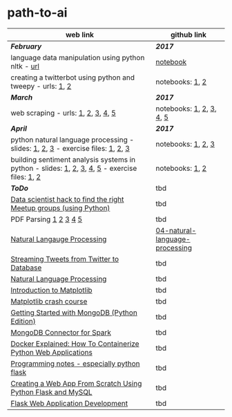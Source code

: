 # path-to-ai #
web link|github link
---|---
**_February_**|**_2017_**
language data manipulation using python nltk - [url](https://www.digitalocean.com/community/tutorials/how-to-work-with-language-data-in-python-3-using-the-natural-language-toolkit-nltk)|[notebook](https://github.com/faameem/path-to-ai/blob/master/natural-language-processing/01-how-to-work-with-language-data-using-nltk.ipynb)
creating a twitterbot using python and tweepy - urls: [1](https://www.digitalocean.com/community/tutorials/how-to-create-a-twitter-app), [2](https://www.digitalocean.com/community/tutorials/how-to-create-a-twitterbot-with-python-3-and-the-tweepy-library)|notebooks: [1](https://github.com/faameem/path-to-ai/blob/master/natural-language-processing/02-how-to-create-a-twitter-app.ipynb), [2](https://github.com/faameem/path-to-ai/blob/master/natural-language-processing/03-how-to-create-a-twitterbot-with-python3-and-the-tweepy-library.ipynb)
**_March_**|**_2017_**
web scraping - urls: [1](http://docs.python-guide.org/en/latest/scenarios/scrape/), [2](https://automatetheboringstuff.com/chapter11/), [3](http://www.gregreda.com/2013/03/03/web-scraping-101-with-python/), [4](https://first-web-scraper.readthedocs.io/en/latest/), [5](https://www.dataquest.io/blog/web-scraping-tutorial-python/)|notebooks: [1](https://github.com/faameem/path-to-ai/blob/master/web-scraping/01-web-scraping.ipynb), [2](https://github.com/faameem/path-to-ai/blob/master/web-scraping/02-web-scraping.ipynb), [3](https://github.com/faameem/path-to-ai/blob/master/web-scraping/03-web-scraping.ipynb), [4](https://github.com/faameem/path-to-ai/blob/master/web-scraping/04-web-scraping.ipynb), [5](https://github.com/faameem/path-to-ai/blob/master/web-scraping/05-web-scraping.ipynb)
**_April_**|**_2017_**
python natural language processing - slides: [1](https://github.com/faameem/natural-language-processing/blob/master/pluralsight/python-natural-language-processing/1-python-natural-language-processing-m1-slides.pdf), [2](https://github.com/faameem/natural-language-processing/blob/master/pluralsight/python-natural-language-processing/2-python-natural-language-processing-m2-slides.pdf), [3](https://github.com/faameem/natural-language-processing/blob/master/pluralsight/python-natural-language-processing/3-python-natural-language-processing-m3-slides.pdf) - exercise files: [1](https://github.com/faameem/natural-language-processing/blob/master/pluralsight/python-natural-language-processing/1-python-natural-language-processing-m1-exercise-files/GettingStarted_NLTK.ipynb), [2](https://github.com/faameem/natural-language-processing/blob/master/pluralsight/python-natural-language-processing/2-python-natural-language-processing-m2-exercise-files/Autosummarize_RuleBased.ipynb), [3](https://github.com/faameem/natural-language-processing/blob/master/pluralsight/python-natural-language-processing/3-python-natural-language-processing-m3-exercise-files/ML_NLP_Classifying_Text.ipynb)|notebooks: [1](https://github.com/faameem/path-to-ai/blob/master/natural-language-processing/05-nltk-getting-started.ipynb), [2](https://github.com/faameem/path-to-ai/blob/master/natural-language-processing/06-rule-based-auto-summarization.ipynb), [3](https://github.com/faameem/path-to-ai/blob/master/natural-language-processing/07-classifying-text-using-ml-nlp.ipynb)
building sentiment analysis systems in python - slides: [1](https://github.com/faameem/natural-language-processing/blob/master/pluralsight/building-sentiment-analysis-systems-python/1-building-sentiment-analysis-systems-python-m1-slides.pdf), [2](https://github.com/faameem/natural-language-processing/blob/master/pluralsight/building-sentiment-analysis-systems-python/2-building-sentiment-analysis-systems-python-m2-slides.pdf), [3](https://github.com/faameem/natural-language-processing/blob/master/pluralsight/building-sentiment-analysis-systems-python/3-building-sentiment-analysis-systems-python-m3-slides.pdf), [4](https://github.com/faameem/natural-language-processing/blob/master/pluralsight/building-sentiment-analysis-systems-python/4-building-sentiment-analysis-systems-python-m4-slides.pdf), [5](https://github.com/faameem/natural-language-processing/blob/master/pluralsight/building-sentiment-analysis-systems-python/5-building-sentiment-analysis-systems-python-m5-slides.pdf) - exercise files: [1](https://github.com/faameem/natural-language-processing/blob/master/pluralsight/building-sentiment-analysis-systems-python/3-building-sentiment-analysis-systems-python-m3-exercise-files/SentimentAnalysis_3.py), [2](https://github.com/faameem/natural-language-processing/blob/master/pluralsight/building-sentiment-analysis-systems-python/5-building-sentiment-analysis-systems-python-m5-exercise-files/NaiveBayes.py)|notebooks: [1](), [2]()
**_ToDo_**|tbd
[Data scientist hack to find the right Meetup groups (using Python)](https://www.analyticsvidhya.com/blog/2015/08/data-scientist-meetup-hack/)| tbd
PDF Parsing [1](https://dzone.com/articles/pdf-reading) [2](https://quantcorner.wordpress.com/2014/03/16/parsing-pdf-files-with-python-and-pdfminer/) [3](https://automatetheboringstuff.com/chapter13/) [4](http://stackoverflow.com/questions/1106098/parse-annotations-from-a-pdf) [5](https://github.com/wbsoft/python-poppler-qt5/blob/master/demo/merge-annotations.py)| tbd
[Natural Langauge Processing](https://pythonprogramming.net/tokenizing-words-sentences-nltk-tutorial/)|[04-natural-language-processing](https://github.com/faameem/path-to-ai/blob/master/natural-language-processing/04-natural-language-processing.ipynb)
[Streaming Tweets from Twitter to Database](https://pythonprogramming.net/twitter-api-streaming-tweets-python-tutorial/)|tbd
[Natural Language Processing](https://pythonprogramming.net/scraping-parsing-rss-feed/)|tbd
[Introduction to Matplotlib](https://pythonprogramming.net/matplotlib-intro-tutorial/)|tbd
[Matplotlib crash course](https://pythonprogramming.net/3d-graphing-python-matplotlib/)|tbd
[Getting Started with MongoDB (Python Edition)](https://docs.mongodb.com/getting-started/python/)|tbd
[MongoDB Connector for Spark](https://docs.mongodb.com/spark-connector/v2.0/)|tbd
[Docker Explained: How To Containerize Python Web Applications](https://www.digitalocean.com/community/tutorials/docker-explained-how-to-containerize-python-web-applications)|tbd
[Programming notes - especially python flask](https://www3.ntu.edu.sg/home/ehchua/programming/index.html)|tbd
[Creating a Web App From Scratch Using Python Flask and MySQL](https://code.tutsplus.com/series/creating-a-web-app-from-scratch-using-python-flask-and-mysql--cms-827)|tbd
[Flask Web Application Development](http://www.vertabelo.com/blog/technical-articles/web-app-development-with-flask-sqlalchemy-bootstrap-introduction)|tbd





